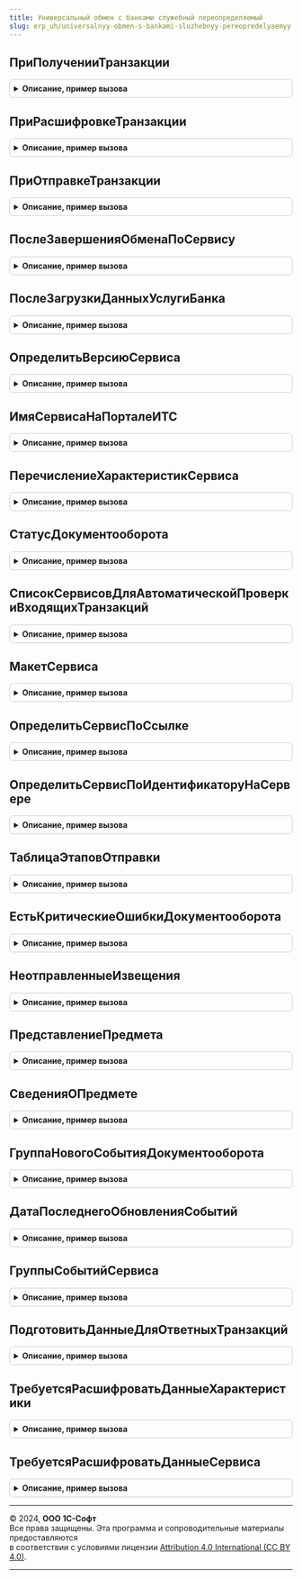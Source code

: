 ```yaml
---
title: Универсальный обмен с банками служебный переопределяемый
slug: erp_uh/universalnyy-obmen-s-bankami-sluzhebnyy-pereopredelyaemyy
---
```



## ПриПолученииТранзакции
<details style="margin: 1em 0; padding: 0.5em; border: 1px solid #ccc; border-radius: 6px;">

<summary style="font-weight: bold; cursor: pointer;">Описание, пример вызова</summary>

```bsl

// Вызывается при получении нового транспортного контейнера, его распаковки
// и записи на основании него элемента справочника ТранзакцииОбменаСБанками,
// но до расшифровки и проверки подписи. Также вызывается в случае ошибки.
//
// Параметры:
//  Транзакция - СправочникСсылка.ТранзакцииОбменаСБанками - Элемент справочника, созданный на основании данных контейнера.
//  Результат - Структура - Содержит ключи:
//		* Выполнено - Булево - признак успешности выполения операции.
//		* ОписаниеОшибки  - Строка - Текст ошибки, если возникла, или пустая строка, если нет ошибок.
//		* ИдентификаторТранзакции  - Строка - идентификатор транзакции.
//		* Документооборот  - СправочникСсылка.ДокументооборотыОбменаСБанками - документооборот, в рамках которого была получена транзакция.
//
Процедура ПриПолученииТранзакции(Транзакция, Результат) Экспорт
```

Пример вызова
```bsl
УниверсальныйОбменСБанкамиСлужебныйПереопределяемый.ПриПолученииТранзакции(Транзакция, Результат) 
```
</details>

## ПриРасшифровкеТранзакции
<details style="margin: 1em 0; padding: 0.5em; border: 1px solid #ccc; border-radius: 6px;">

<summary style="font-weight: bold; cursor: pointer;">Описание, пример вызова</summary>

```bsl

// Вызывается после расшифровки всех файлов транспортного контейнера, если криптография происходит на сервере или в случае ошибки.
// Для поддержки случая криптографии на клиенте необходимо переопределить
// УниверсальныйОбменСБанкамиКлиентПереопределяемый.ПослеРасшифровкиТранспортногоКонтейнера().
//
// Параметры:
//  Транзакция - СправочникСсылка.ТранзакцииОбменаСБанками - Элемент справочника, созданный на основании данных контейнера.
//  Результат - Структура - Содержит ключи:
//		* Выполнено - Булево - признак успешности выполения операции.
//		* ОписаниеОшибки  - Строка - Текст ошибки, если возникла, или пустая строка, если нет ошибок.
//		* Предупреждения  - Строка - Предупреждения, возникшие при расшифровке и проверке подписи.
//		* ОтмененоПользователем  - Булево - признак отмены пользователем.
//		* ПодписьНеДействительна  - Булево - Истина, если подпись под одним из документов неверна.
//		* НеизвестныйСертификатПодписи  - Булево - Истина, если подпись выполнена неизвестным сертификатом.
//
Процедура ПриРасшифровкеТранзакции(Транзакция, Результат) Экспорт
```

Пример вызова
```bsl
УниверсальныйОбменСБанкамиСлужебныйПереопределяемый.ПриРасшифровкеТранзакции(Транзакция, Результат) 
```
</details>

## ПриОтправкеТранзакции
<details style="margin: 1em 0; padding: 0.5em; border: 1px solid #ccc; border-radius: 6px;">

<summary style="font-weight: bold; cursor: pointer;">Описание, пример вызова</summary>

```bsl

// Вызывается после отправки транзакции или при ошибке отправки.
//
// Параметры:
//  Транзакция - СправочникСсылка.ТранзакцииОбменаСБанками - Элемент справочника, созданный на основании данных контейнера.
//  Результат - Структура - Содержит ключи:
//		* Выполнено - Булево - признак успешности выполения операции.
//		* ОписаниеОшибки  - Строка - Текст ошибки, если возникла, или пустая строка, если нет ошибок.
//
Процедура ПриОтправкеТранзакции(Транзакция, Результат) Экспорт
```

Пример вызова
```bsl
УниверсальныйОбменСБанкамиСлужебныйПереопределяемый.ПриОтправкеТранзакции(Транзакция, Результат) 
```
</details>

## ПослеЗавершенияОбменаПоСервису
<details style="margin: 1em 0; padding: 0.5em; border: 1px solid #ccc; border-radius: 6px;">

<summary style="font-weight: bold; cursor: pointer;">Описание, пример вызова</summary>

```bsl

Процедура ПослеЗавершенияОбменаПоСервису(Сервис) Экспорт
```

Пример вызова
```bsl
УниверсальныйОбменСБанкамиСлужебныйПереопределяемый.ПослеЗавершенияОбменаПоСервису(Сервис) 
```
</details>

## ПослеЗагрузкиДанныхУслугиБанка
<details style="margin: 1em 0; padding: 0.5em; border: 1px solid #ccc; border-radius: 6px;">

<summary style="font-weight: bold; cursor: pointer;">Описание, пример вызова</summary>

```bsl

// Вызывается после загрузки данных услуги банка, полученных с сервера.
//
// Параметры:
//	УслугаБанка   - СправочникСсылка.УслугиБанков - ссылка на элемент справочника, данные которого были обновлены.
//
Процедура ПослеЗагрузкиДанныхУслугиБанка(УслугаБанка, ИмяСервиса) Экспорт
```

Пример вызова
```bsl
УниверсальныйОбменСБанкамиСлужебныйПереопределяемый.ПослеЗагрузкиДанныхУслугиБанка(УслугаБанка, ИмяСервиса) 
```
</details>

## ОпределитьВерсиюСервиса
<details style="margin: 1em 0; padding: 0.5em; border: 1px solid #ccc; border-radius: 6px;">

<summary style="font-weight: bold; cursor: pointer;">Описание, пример вызова</summary>

```bsl

// Определяет версию сервиса, если он имеется в конфигурации.
//
// Параметры:
//	Сервис        - Перечисление.СервисыОбменаСБанками - Ссылка на сервис.
//	ВерсияСервиса - Строка - возвращаемый параметр. Версия сервиса в формате X.Y .
//
Процедура ОпределитьВерсиюСервиса(Сервис, ВерсияСервиса) Экспорт
```

Пример вызова
```bsl
УниверсальныйОбменСБанкамиСлужебныйПереопределяемый.ОпределитьВерсиюСервиса(Сервис, ВерсияСервиса) 
```
</details>

## ИмяСервисаНаПорталеИТС
<details style="margin: 1em 0; padding: 0.5em; border: 1px solid #ccc; border-radius: 6px;">

<summary style="font-weight: bold; cursor: pointer;">Описание, пример вызова</summary>

```bsl

// Возвращает имя сервиса, которое используется при получении тикета на портале ИТС.
// Если возвращается пустая строка, то будет использовано значение по умолчанию.
// Параметры:
//   Сервис - Значение перечисления - значение, определяющее сервис для которого необходимо получить имя сервиса на портале
//   Имя - Строка - имя сервиса на портале ИТС
//
Процедура ИмяСервисаНаПорталеИТС(Сервис, Имя) Экспорт
```

Пример вызова
```bsl
УниверсальныйОбменСБанкамиСлужебныйПереопределяемый.ИмяСервисаНаПорталеИТС(Сервис, Имя) 
```
</details>

## ПеречислениеХарактеристикСервиса
<details style="margin: 1em 0; padding: 0.5em; border: 1px solid #ccc; border-radius: 6px;">

<summary style="font-weight: bold; cursor: pointer;">Описание, пример вызова</summary>

```bsl

// Возвращеает тип перечисления характеристик сервиса.
// Возвращаемые перечисления должны быть включены в состав определяемого типа ХарактеристикиСервисовУниверсальногоОбменаСБанками
//
// Параметры:
//  Сервис - Значение перечисления - значение, определяющее сервис для которого необходимо получить тип перечисления характеристик.
//
Процедура ПеречислениеХарактеристикСервиса(Сервис, Перечисление) Экспорт
```

Пример вызова
```bsl
УниверсальныйОбменСБанкамиСлужебныйПереопределяемый.ПеречислениеХарактеристикСервиса(Сервис, Перечисление) 
```
</details>

## СтатусДокументооборота
<details style="margin: 1em 0; padding: 0.5em; border: 1px solid #ccc; border-radius: 6px;">

<summary style="font-weight: bold; cursor: pointer;">Описание, пример вызова</summary>

```bsl

// Вызывается при получении и расшифровке транзакций.
//
// Параметры:
//  Документооборот - СправочникСсылка.ДокументооборотыОбменаСБанками - набор взаимодействий с банком по определенному
//                                                                      предмету обмена (например, заявке на кредит).
//
// Возвращаемое значение:
//   Структура   - см. УниверсальныйОбменСБанками.ОписаниеСтатусаДокументооборота()
//
Процедура СтатусДокументооборота(Документооборот, ОписаниеСтатуса) Экспорт
```

Пример вызова
```bsl
УниверсальныйОбменСБанкамиСлужебныйПереопределяемый.СтатусДокументооборота(Документооборот, ОписаниеСтатуса) 
```
</details>

## СписокСервисовДляАвтоматическойПроверкиВходящихТранзакций
<details style="margin: 1em 0; padding: 0.5em; border: 1px solid #ccc; border-radius: 6px;">

<summary style="font-weight: bold; cursor: pointer;">Описание, пример вызова</summary>

```bsl

// Возвращает спискок сервисов обмена с банками, для которых проверяется наличие входящих транзакций на сервере.
//
// Параметры:
//   Сервисы - Массив Из ПеречислениеСсылка.СервисыОбменаСБанками - в параметре возвращается список сервисов
//                                                             для проверки входящих транзакций в регламентном задании.
//
Процедура СписокСервисовДляАвтоматическойПроверкиВходящихТранзакций(Сервисы) Экспорт
```

Пример вызова
```bsl
УниверсальныйОбменСБанкамиСлужебныйПереопределяемый.СписокСервисовДляАвтоматическойПроверкиВходящихТранзакций(Сервисы) 
```
</details>

## МакетСервиса
<details style="margin: 1em 0; padding: 0.5em; border: 1px solid #ccc; border-radius: 6px;">

<summary style="font-weight: bold; cursor: pointer;">Описание, пример вызова</summary>

```bsl

// Возвращеает макет с перечислением характеристик сервиса.
//
// Параметры:
//  Сервис       - ПеречислениеСсылка.СервисыОбменаСБанками - значение, определяющее сервис для которого необходимо
//                                                            получить тип перечисления характеристик.
//  Макет        - ТабличныйДокумент - один из общих макетов.
//
Процедура МакетСервиса(Сервис, Макет) Экспорт
```

Пример вызова
```bsl
УниверсальныйОбменСБанкамиСлужебныйПереопределяемый.МакетСервиса(Сервис, Макет) 
```
</details>

## ОпределитьСервисПоСсылке
<details style="margin: 1em 0; padding: 0.5em; border: 1px solid #ccc; border-radius: 6px;">

<summary style="font-weight: bold; cursor: pointer;">Описание, пример вызова</summary>

```bsl

// В параметре Сервис возвращает строковый идентификатор сервиса на основании анализа параметра СсылкаНаСервис.
// Параметры:
//   Сервис      - Перечисление.СервисыОбменаСБанками - значение перечисления СервисыОбменаСБанками.
//   ИмяСервиса  - Строка - в этот параметр возвращается строковый идентификатор сервиса после анализа параметра Сервис.
//
Процедура ОпределитьСервисПоСсылке(Сервис, ИмяСервиса) Экспорт
```

Пример вызова
```bsl
УниверсальныйОбменСБанкамиСлужебныйПереопределяемый.ОпределитьСервисПоСсылке(Сервис, ИмяСервиса) 
```
</details>

## ОпределитьСервисПоИдентификаторуНаСервере
<details style="margin: 1em 0; padding: 0.5em; border: 1px solid #ccc; border-radius: 6px;">

<summary style="font-weight: bold; cursor: pointer;">Описание, пример вызова</summary>

```bsl

// В параметре Сервис возвращает значение перечисления СервисыОбменаСБанками на основании анализа параметра ИмяСервиса.
//
// Параметры:
//   ИмяСервиса  - Строка - строковый идентификатор сервиса.
//   Сервис      - Перечисление.СервисыОбменаСБанками - возвращаемое значение перечисления.
//
Процедура ОпределитьСервисПоИдентификаторуНаСервере(ИмяСервиса, Сервис) Экспорт
```

Пример вызова
```bsl
УниверсальныйОбменСБанкамиСлужебныйПереопределяемый.ОпределитьСервисПоИдентификаторуНаСервере(ИмяСервиса, Сервис) 
```
</details>

## ТаблицаЭтаповОтправки
<details style="margin: 1em 0; padding: 0.5em; border: 1px solid #ccc; border-radius: 6px;">

<summary style="font-weight: bold; cursor: pointer;">Описание, пример вызова</summary>

```bsl

// Заполняет переданную таблицу этапов отправки.
//
// Параметры:
//	Документооборот - СправочникСсылка.ДокументооборотыОбменаСБанками - Документооборот обмена с банками.
//	ДополнительныеПараметры - Структура - Дополнительные параметры для формы состояния обмена.
//	ТаблицаЭтаповОтправки - ТаблицаЗначений - см. УниверсальныйОбменСБанками.ЗаготовкаТаблицыЭтаповОтправки().
//
Процедура ТаблицаЭтаповОтправки(Документооборот, ДополнительныеПараметры, ТаблицаЭтаповОтправки) Экспорт
```

Пример вызова
```bsl
УниверсальныйОбменСБанкамиСлужебныйПереопределяемый.ТаблицаЭтаповОтправки(Документооборот, ДополнительныеПараметры, ТаблицаЭтаповОтправки) 
```
</details>

## ЕстьКритическиеОшибкиДокументооборота
<details style="margin: 1em 0; padding: 0.5em; border: 1px solid #ccc; border-radius: 6px;">

<summary style="font-weight: bold; cursor: pointer;">Описание, пример вызова</summary>

```bsl

Процедура ЕстьКритическиеОшибкиДокументооборота(Сервис, Документооборот, ДополнительныеПараметры, Результат) Экспорт
```

Пример вызова
```bsl
УниверсальныйОбменСБанкамиСлужебныйПереопределяемый.ЕстьКритическиеОшибкиДокументооборота(Сервис, Документооборот, ДополнительныеПараметры, Результат) 
```
</details>

## НеотправленныеИзвещения
<details style="margin: 1em 0; padding: 0.5em; border: 1px solid #ccc; border-radius: 6px;">

<summary style="font-weight: bold; cursor: pointer;">Описание, пример вызова</summary>

```bsl

// Заполняет данные неотправленных извещений.
//
// Параметры:
// 	Сервис - ПеречислениеСсылка.СервисыОбменаСБанками - Сервис обмена.
//	Отбор - Структура - Отбор для УниверсальныйОбменСБанками.ТранзакцииПоТипу().
//	ДанныеИзвещений - Структура - см. УниверсальныйОбменСБанками.НеотправленныеИзвещения()
//
Процедура НеотправленныеИзвещения(Сервис, Отбор, ДанныеИзвещений) Экспорт
```

Пример вызова
```bsl
УниверсальныйОбменСБанкамиСлужебныйПереопределяемый.НеотправленныеИзвещения(Сервис, Отбор, ДанныеИзвещений) 
```
</details>

## ПредставлениеПредмета
<details style="margin: 1em 0; padding: 0.5em; border: 1px solid #ccc; border-radius: 6px;">

<summary style="font-weight: bold; cursor: pointer;">Описание, пример вызова</summary>

```bsl

Процедура ПредставлениеПредмета(Сервис, Предмет, БезИмениБанка, Представление) Экспорт
```

Пример вызова
```bsl
УниверсальныйОбменСБанкамиСлужебныйПереопределяемый.ПредставлениеПредмета(Сервис, Предмет, БезИмениБанка, Представление) 
```
</details>

## СведенияОПредмете
<details style="margin: 1em 0; padding: 0.5em; border: 1px solid #ccc; border-radius: 6px;">

<summary style="font-weight: bold; cursor: pointer;">Описание, пример вызова</summary>

```bsl

Процедура СведенияОПредмете(Сервис, Предмет, Сведения, СписокРеквизитов = Неопределено) Экспорт
```

Пример вызова
```bsl
УниверсальныйОбменСБанкамиСлужебныйПереопределяемый.СведенияОПредмете(Сервис, Предмет, Сведения, СписокРеквизитов);
```
</details>

## ГруппаНовогоСобытияДокументооборота
<details style="margin: 1em 0; padding: 0.5em; border: 1px solid #ccc; border-radius: 6px;">

<summary style="font-weight: bold; cursor: pointer;">Описание, пример вызова</summary>

```bsl

Процедура ГруппаНовогоСобытияДокументооборота(Сервис, ПараметрыСобытия, Группа) Экспорт
```

Пример вызова
```bsl
УниверсальныйОбменСБанкамиСлужебныйПереопределяемый.ГруппаНовогоСобытияДокументооборота(Сервис, ПараметрыСобытия, Группа) 
```
</details>

## ДатаПоследнегоОбновленияСобытий
<details style="margin: 1em 0; padding: 0.5em; border: 1px solid #ccc; border-radius: 6px;">

<summary style="font-weight: bold; cursor: pointer;">Описание, пример вызова</summary>

```bsl

Процедура ДатаПоследнегоОбновленияСобытий(Сервис, Дата) Экспорт
```

Пример вызова
```bsl
УниверсальныйОбменСБанкамиСлужебныйПереопределяемый.ДатаПоследнегоОбновленияСобытий(Сервис, Дата) 
```
</details>

## ГруппыСобытийСервиса
<details style="margin: 1em 0; padding: 0.5em; border: 1px solid #ccc; border-radius: 6px;">

<summary style="font-weight: bold; cursor: pointer;">Описание, пример вызова</summary>

```bsl

Процедура ГруппыСобытийСервиса(Сервис, ДанныеГрупп) Экспорт
```

Пример вызова
```bsl
УниверсальныйОбменСБанкамиСлужебныйПереопределяемый.ГруппыСобытийСервиса(Сервис, ДанныеГрупп) 
```
</details>

## ПодготовитьДанныеДляОтветныхТранзакций
<details style="margin: 1em 0; padding: 0.5em; border: 1px solid #ccc; border-radius: 6px;">

<summary style="font-weight: bold; cursor: pointer;">Описание, пример вызова</summary>

```bsl

Процедура ПодготовитьДанныеДляОтветныхТранзакций(Сервис, ВходящиеТранзакции, Результат) Экспорт
```

Пример вызова
```bsl
УниверсальныйОбменСБанкамиСлужебныйПереопределяемый.ПодготовитьДанныеДляОтветныхТранзакций(Сервис, ВходящиеТранзакции, Результат) 
```
</details>

## ТребуетсяРасшифроватьДанныеХарактеристики
<details style="margin: 1em 0; padding: 0.5em; border: 1px solid #ccc; border-radius: 6px;">

<summary style="font-weight: bold; cursor: pointer;">Описание, пример вызова</summary>

```bsl

Процедура ТребуетсяРасшифроватьДанныеХарактеристики(Сервис, Характеристика, Результат) Экспорт
```

Пример вызова
```bsl
УниверсальныйОбменСБанкамиСлужебныйПереопределяемый.ТребуетсяРасшифроватьДанныеХарактеристики(Сервис, Характеристика, Результат) 
```
</details>

## ТребуетсяРасшифроватьДанныеСервиса
<details style="margin: 1em 0; padding: 0.5em; border: 1px solid #ccc; border-radius: 6px;">

<summary style="font-weight: bold; cursor: pointer;">Описание, пример вызова</summary>

```bsl

Процедура ТребуетсяРасшифроватьДанныеСервиса(Сервис, Результат) Экспорт
```

Пример вызова
```bsl
УниверсальныйОбменСБанкамиСлужебныйПереопределяемый.ТребуетсяРасшифроватьДанныеСервиса(Сервис, Результат) 
```
</details>

---

© 2024, **ООО 1С-Софт**  
Все права защищены. Эта программа и сопроводительные материалы предоставляются  
в соответствии с условиями лицензии [Attribution 4.0 International (CC BY 4.0)](https://creativecommons.org/licenses/by/4.0/legalcode).

---
